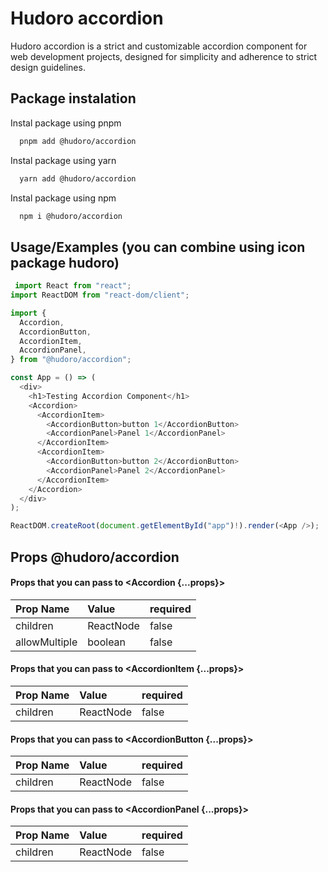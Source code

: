 # Hudoro accordion

Hudoro accordion is a strict and customizable accordion component for web development projects, designed for simplicity and adherence to strict design guidelines.

## Package instalation

Instal package using pnpm

```bash
  pnpm add @hudoro/accordion
```

Instal package using yarn

```bash
  yarn add @hudoro/accordion
```

Instal package using npm

```bash
  npm i @hudoro/accordion
```

## Usage/Examples (you can combine using icon package hudoro)

```javascript
 import React from "react";
import ReactDOM from "react-dom/client";

import {
  Accordion,
  AccordionButton,
  AccordionItem,
  AccordionPanel,
} from "@hudoro/accordion";

const App = () => (
  <div>
    <h1>Testing Accordion Component</h1>
    <Accordion>
      <AccordionItem>
        <AccordionButton>button 1</AccordionButton>
        <AccordionPanel>Panel 1</AccordionPanel>
      </AccordionItem>
      <AccordionItem>
        <AccordionButton>button 2</AccordionButton>
        <AccordionPanel>Panel 2</AccordionPanel>
      </AccordionItem>
    </Accordion>
  </div>
);

ReactDOM.createRoot(document.getElementById("app")!).render(<App />);


```

## Props @hudoro/accordion

#### Props that you can pass to <Accordion {...props}></Accordion>

| Prop Name     | Value     | required |
| :------------ | :-------- | :------- |
| children      | ReactNode | false    |
| allowMultiple | boolean   | false    |

#### Props that you can pass to <AccordionItem {...props}></AccordionItem>

| Prop Name | Value     | required |
| :-------- | :-------- | :------- |
| children  | ReactNode | false    |

#### Props that you can pass to <AccordionButton {...props}></AccordionButton>

| Prop Name | Value     | required |
| :-------- | :-------- | :------- |
| children  | ReactNode | false    |

#### Props that you can pass to <AccordionPanel {...props}></AccordionPanel>

| Prop Name | Value     | required |
| :-------- | :-------- | :------- |
| children  | ReactNode | false    |
